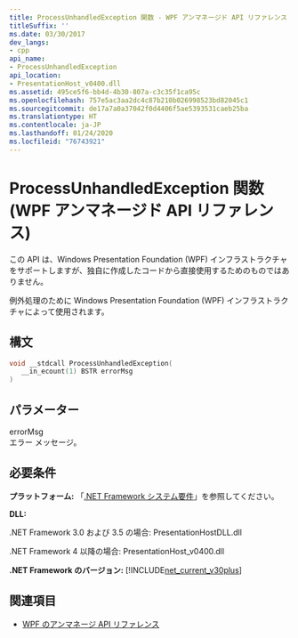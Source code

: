 ```yaml
---
title: ProcessUnhandledException 関数 - WPF アンマネージド API リファレンス
titleSuffix: ''
ms.date: 03/30/2017
dev_langs:
- cpp
api_name:
- ProcessUnhandledException
api_location:
- PresentationHost_v0400.dll
ms.assetid: 495ce5f6-bb4d-4b30-807a-c3c35f1ca95c
ms.openlocfilehash: 757e5ac3aa2dc4c87b210b026998523bd82045c1
ms.sourcegitcommit: de17a7a0a37042f0d4406f5ae5393531caeb25ba
ms.translationtype: HT
ms.contentlocale: ja-JP
ms.lasthandoff: 01/24/2020
ms.locfileid: "76743921"
---
```

# <a name="processunhandledexception-function-wpf-unmanaged-api-reference"></a>ProcessUnhandledException 関数 (WPF アンマネージド API リファレンス)
この API は、Windows Presentation Foundation (WPF) インフラストラクチャをサポートしますが、独自に作成したコードから直接使用するためのものではありません。  
  
 例外処理のために Windows Presentation Foundation (WPF) インフラストラクチャによって使用されます。  
  
## <a name="syntax"></a>構文  
  
```cpp  
void __stdcall ProcessUnhandledException(  
   __in_ecount(1) BSTR errorMsg  
)  
```  
  
## <a name="parameters"></a>パラメーター  
 errorMsg  
 エラー メッセージ。  
  
## <a name="requirements"></a>必要条件  
 **プラットフォーム:** 「[.NET Framework システム要件](../../get-started/system-requirements.md)」を参照してください。  
  
 **DLL:**  
  
 .NET Framework 3.0 および 3.5 の場合: PresentationHostDLL.dll  
  
 .NET Framework 4 以降の場合: PresentationHost_v0400.dll  
  
 **.NET Framework のバージョン:** [!INCLUDE[net_current_v30plus](../../../../includes/net-current-v30plus-md.md)]  
  
## <a name="see-also"></a>関連項目

- [WPF のアンマネージ API リファレンス](wpf-unmanaged-api-reference.md)
